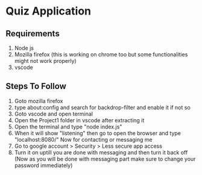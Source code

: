 # Quiz Application

## Requirements
1. Node js
2. Mozilla firefox (this is working on chrome too but some functionalities might not work properly)
3. vscode

## Steps To Follow
1. Goto mozilla firefox
2. type about:config and search for backdrop-filter and enable it if not so
3. Goto vscode and open terminal
4. Open the Project1 folder in vscode after extracting it
5. Open the terminal and type "node index.js"
6. When it will show "listening" then go to open the browser and type "localhost:8080/" Now for contacting or messaging me
7. Go to google account > Security > Less secure app access
8. Turn it on uptill you are done with messaging and then turn it back off (Now as you will be done with messaging part make sure to change your password immediately)